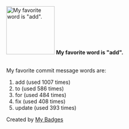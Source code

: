 <img src="https://github.com/my-badges/my-badges/blob/master/src/all-badges/favorite-word/favorite-word.png?raw=true" alt="My favorite word is &quot;add&quot;." title="My favorite word is &quot;add&quot;." width="128">
<strong>My favorite word is &quot;add&quot;.</strong>
<br><br>

My favorite commit message words are:

1. add (used 1007 times)
2. to (used 586 times)
3. for (used 484 times)
4. fix (used 408 times)
5. update (used 393 times)


Created by <a href="https://github.com/my-badges/my-badges">My Badges</a>